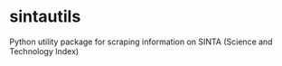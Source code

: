 # sintautils
Python utility package for scraping information on SINTA (Science and Technology Index)
